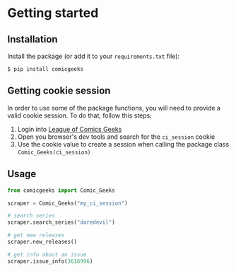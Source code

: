 # Getting started

## Installation

Install the package (or add it to your ``requirements.txt`` file):

```console
$ pip install comicgeeks
```

## Getting cookie session

In order to use some of the package functions, you will need to provide a valid cookie session.
To do that, follow this steps:

1. Login into [League of Comics Geeks ](https://leagueofcomicgeeks.com/)
2. Open you browser's dev tools and search for the `ci_session` cookie
3. Use the cookie value to create a session when calling the package class `Comic_Geeks(ci_session)`

## Usage

```python
from comicgeeks import Comic_Geeks

scraper = Comic_Geeks("my_ci_session")

# search series
scraper.search_series("daredevil")

# get new releases
scraper.new_releases()

# get info about an issue
scraper.issue_info(3616996)
```
